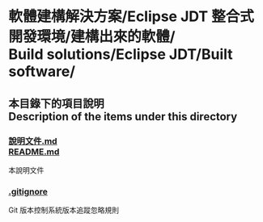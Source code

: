 # 軟體建構解決方案/Eclipse JDT 整合式開發環境/建構出來的軟體/<br>Build solutions/Eclipse JDT/Built software/

## 本目錄下的項目說明<br />Description of the items under this directory
### [說明文件.md<br />README.md](README.md)
本說明文件

### [.gitignore](.gitignore)
Git 版本控制系統版本追蹤忽略規則
